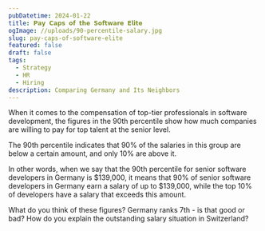 ```yaml
---
pubDatetime: 2024-01-22
title: 𝗣𝗮𝘆 𝗖𝗮𝗽𝘀 𝗼𝗳 𝘁𝗵𝗲 𝗦𝗼𝗳𝘁𝘄𝗮𝗿𝗲 𝗘𝗹𝗶𝘁𝗲
ogImage: //uploads/90-percentile-salary.jpg
slug: pay-caps-of-software-elite
featured: false
draft: false
tags:
  - Strategy
  - HR
  - Hiring
description: Comparing Germany and Its Neighbors
---
```

When it comes to the compensation of top-tier professionals in software development, the figures in the 90th percentile show how much companies are willing to pay for top talent at the senior level.

The 90th percentile indicates that 90% of the salaries in this group are below a certain amount, and only 10% are above it.

In other words, when we say that the 90th percentile for senior software developers in Germany is $139,000, it means that 90% of senior software developers in Germany earn a salary of up to $139,000, while the top 10% of developers have a salary that exceeds this amount.

What do you think of these figures? Germany ranks 7th - is that good or bad? How do you explain the outstanding salary situation in Switzerland?